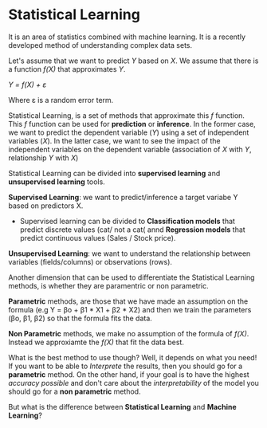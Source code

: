 # Statistical Learning

It is an area of statistics combined with machine learning. It is a recently developed method of understanding complex data sets.

Let's assume that we want to predict *Y* based on *X*. We assume that there is a function *f(X)* that approximates *Y*.

*Y = f(X) + ε*

Where ε is a random error term.

Statistical Learning, is a set of methods that approximate this *f* function. This *f* function can be used for **prediction** or **inference**. In the former case, we want to predict the dependent variable (*Y*) using a set of independent variables (*X*). In the latter case, we want to see the impact of the independent variables on the dependent variable (association of *X* with *Y*, relationship *Y* with *X*)

Statistical Learning can be divided into **supervised learning** and **unsupervised learning** tools. 

**Supervised Learning**: we want to predict/inference a target variabe Y based on predictors X.

  * Supervised learning can be divided to **Classification models** that predict discrete values (cat/ not a cat( annd **Regression models** that predict continuous values (Sales / Stock price).

**Unsupervised Learning**: we want to understand the relationship between variables (fields/columns) or observations (rows).

Another dimension that can be used to differentiate the Statistical Learning methods, is whether they are paramentric or non parametric.

**Parametric** methods, are those that we have made an assumption on the formula (e.g Y = βο + β1 * Χ1 + β2 * Χ2) and then we train the parameters (βο, β1, β2) so that the formula fits the data. 

**Non Parametric** methods, we make no assumption of the formula of *f(X)*. Instead we approxiamte the *f(X)* that fit the data best. 

What is the best method to use though? Well, it depends on what you need! If you want to be able to *Interprete* the results, then you should go for a **parametric** method. On the other hand, if your goal is to have the highest *accuracy possible* and don't care about the *interpretability* of the model you should go for a **non parametric** method.


But what is the difference between **Statistical Learning** and **Machine Learning**? 
